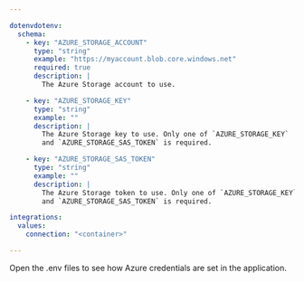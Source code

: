 ```yaml
---

dotenvdotenv:
  schema:
    - key: "AZURE_STORAGE_ACCOUNT"
      type: "string"
      example: "https://myaccount.blob.core.windows.net"
      required: true
      description: |
        The Azure Storage account to use.

    - key: "AZURE_STORAGE_KEY"
      type: "string"
      example: ""
      description: |
        The Azure Storage key to use. Only one of `AZURE_STORAGE_KEY`
        and `AZURE_STORAGE_SAS_TOKEN` is required.

    - key: "AZURE_STORAGE_SAS_TOKEN"
      type: "string"
      example: ""
      description: |
        The Azure Storage token to use. Only one of `AZURE_STORAGE_KEY`
        and `AZURE_STORAGE_SAS_TOKEN` is required.

integrations:
  values:
    connection: "<container>"

---
```


Open the .env files to see how Azure credentials are set in the application.
